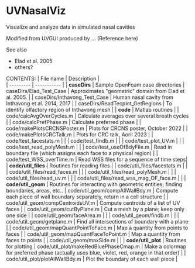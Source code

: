 # UVNasalViz
Visualize and analyze data in simulated nasal cavities

Modified from UVGUI produced by ...
  (Reference here)
  
See also
- Elad et al. 2005
- others?

CONTENTS: 
| File name | Description |  
| --------- | ----------- |
| **caseDirs** | Sample OpenFoam case directories
| caseDirs/Elad_Test_Case | Approximates "geometric" domain from Elad et al. 2005. |
| caseDirs/Inthavong_Test_Case | Human nasal cavity from Inthavong et al. 2014, 2017 |
| caseDirs/ReadTecplot_GetRegions | To identify olfactory region of Inthavong mesh |
| **code** |  Matlab routines |
| code/calcAvgOverCycles.m | Calculate averages over several breath cycles | 
| code/calcPrefPhase.m | Calculate preferred phase  | 
| code/makePlotsCRCNSPoster.m | Plots for CRCNS poster, October 2022 |
| code/makePlotsCRCTalk.m | Plots for CRC talk, Aoril 2023 |
| code/test_facestats.m | |
| code/test_findb.m | |
| code/test_plot_UV.m | |
| code/test_read_polyMesh.m | |
| code/test_useOfBdyFile.m | Read in boundary file (which assigns each face to a physical region) |
| code/test_WSS_overTime.m | Read WSS files for a sequence of time steps|
| **code/util_files** | Routines for reading files |
| code/util_files/facestats.m | |
| code/util_files/read_faces.m | |
| code/util_files/read_polyMesh.m | |
| code/util_files/read_uv.m | |
| code/util_files/read_wss_mag_OF_face.m | |
| **code/util_geom** | Routines for interacting with geometric entities; finding boundaries, areas, etc..
| code/util_geom/compAllWallBdy.m | Compute each piece of wall boundary separately, return in a cell structure |
| code/util_geom/compCentroidsUV.m | Compute centroids of a list of UV faces  | 
| code/util_geom/cutByPlane.m | Cut a mesh by a plane; keep only one side | 
| code/util_geom/faceArea.m | | 
| code/util_geom/findb.m | | 
| code/util_geom/getplane.m | Find all intersections of boundary with a plane | 
| code/util_geom/mapQuantPointToFace.m | Map a quantity from points to faces | 
| code/util_geom/mapQuantFaceToPoint.m | Map a quantity from faces to points | 
| code/util_geom/maxSide.m | | 
| **code/util_plot** | Routines for plotting
| code/util_plot/makeRedBluePhaseCmap.m | Make a colormap for preferred phase (actually uses blue, violet, red, orange in that order) |
| code/util_plot/plotAllWallBdy.m | Plot the boundary of each wall piece |
